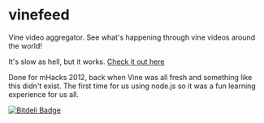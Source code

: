 vinefeed
========

Vine video aggregator. See what's happening through vine videos around the world! 

It's slow as hell, but it works. [Check it out here](http://vinefeed.heroku.com)

Done for mHacks 2012, back when Vine was all fresh and something like this didn't exist. The first time for us using node.js so it was a fun learning experience for us all.


[![Bitdeli Badge](https://d2weczhvl823v0.cloudfront.net/fatseal/vinefeed/trend.png)](https://bitdeli.com/free "Bitdeli Badge")

